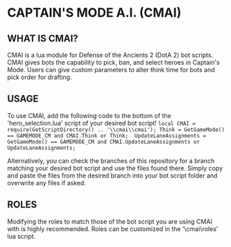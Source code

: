 
#  **CAPTAIN'S MODE A.I. (CMAI)**

## WHAT IS CMAI?
CMAI is a lua module for Defense of the Ancients 2 (DotA 2) bot scripts. CMAI gives bots the capability to pick, ban, and select heroes in Captain's Mode.
Users can give custom parameters to alter think time for bots and pick order for drafting.

## USAGE
To use CMAI, add the following code to the bottom of the 'hero_selection.lua' script of your desired bot script!
`
local CMAI = require(GetScriptDirectory() .. '\\cmai\\cmai');
Think = GetGameMode() == GAMEMODE_CM and CMAI.Think or Think; 
UpdateLaneAssignments = GetGameMode() == GAMEMODE_CM and CMAI.UpdateLaneAssignments or UpdateLaneAssignments;
`

Alternatively, you can check the branches of this repository for a branch matching your desired bot script and use the files found there. Simply copy and paste
the files from the desired branch into your bot script folder and overwrite any files if asked.

## ROLES
Modifying the roles to match those of the bot script you are using CMAI with is highly recommended. Roles can be customized in the '\cmai\roles' lua script.
